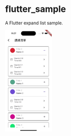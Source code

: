 # flutter_sample

A Flutter expand list sample.

<img src="https://github.com/jcyuwu/flutter_sample/blob/main/Simulator%20Screenshot%20-%20iPhone%2015%20Pro%20-%202024-07-03%20at%2011.27.56.png" width="30%" height="30%">
